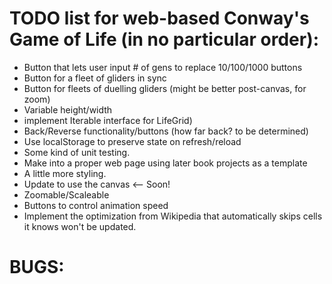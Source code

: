 # TODO list for web-based Conway's Game of Life (in no particular order):

* Button that lets user input # of gens to replace 10/100/1000 buttons
* Button for a fleet of gliders in sync
* Button for fleets of duelling gliders (might be better post-canvas, for zoom)
* Variable height/width
* implement Iterable interface for LifeGrid)
* Back/Reverse functionality/buttons (how far back? to be determined)
* Use localStorage to preserve state on refresh/reload
* Some kind of unit testing. 
* Make into a proper web page using later book projects as a template
* A little more styling.
* Update to use the canvas <-- Soon!
* Zoomable/Scaleable
* Buttons to control animation speed
* Implement the optimization from Wikipedia that automatically skips cells it knows won't be updated.

# BUGS:

